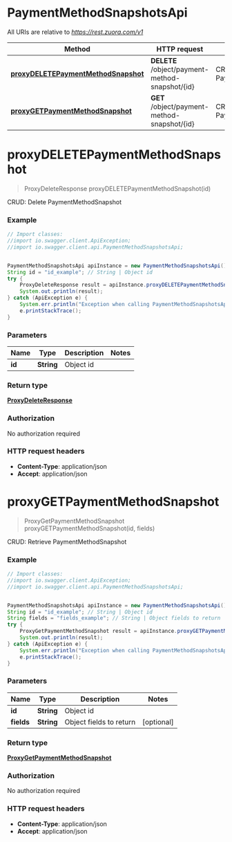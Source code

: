 # PaymentMethodSnapshotsApi

All URIs are relative to *https://rest.zuora.com/v1*

Method | HTTP request | Description
------------- | ------------- | -------------
[**proxyDELETEPaymentMethodSnapshot**](PaymentMethodSnapshotsApi.md#proxyDELETEPaymentMethodSnapshot) | **DELETE** /object/payment-method-snapshot/{id} | CRUD: Delete PaymentMethodSnapshot
[**proxyGETPaymentMethodSnapshot**](PaymentMethodSnapshotsApi.md#proxyGETPaymentMethodSnapshot) | **GET** /object/payment-method-snapshot/{id} | CRUD: Retrieve PaymentMethodSnapshot


<a name="proxyDELETEPaymentMethodSnapshot"></a>
# **proxyDELETEPaymentMethodSnapshot**
> ProxyDeleteResponse proxyDELETEPaymentMethodSnapshot(id)

CRUD: Delete PaymentMethodSnapshot



### Example
```java
// Import classes:
//import io.swagger.client.ApiException;
//import io.swagger.client.api.PaymentMethodSnapshotsApi;


PaymentMethodSnapshotsApi apiInstance = new PaymentMethodSnapshotsApi();
String id = "id_example"; // String | Object id
try {
    ProxyDeleteResponse result = apiInstance.proxyDELETEPaymentMethodSnapshot(id);
    System.out.println(result);
} catch (ApiException e) {
    System.err.println("Exception when calling PaymentMethodSnapshotsApi#proxyDELETEPaymentMethodSnapshot");
    e.printStackTrace();
}
```

### Parameters

Name | Type | Description  | Notes
------------- | ------------- | ------------- | -------------
 **id** | **String**| Object id |

### Return type

[**ProxyDeleteResponse**](ProxyDeleteResponse.md)

### Authorization

No authorization required

### HTTP request headers

 - **Content-Type**: application/json
 - **Accept**: application/json

<a name="proxyGETPaymentMethodSnapshot"></a>
# **proxyGETPaymentMethodSnapshot**
> ProxyGetPaymentMethodSnapshot proxyGETPaymentMethodSnapshot(id, fields)

CRUD: Retrieve PaymentMethodSnapshot



### Example
```java
// Import classes:
//import io.swagger.client.ApiException;
//import io.swagger.client.api.PaymentMethodSnapshotsApi;


PaymentMethodSnapshotsApi apiInstance = new PaymentMethodSnapshotsApi();
String id = "id_example"; // String | Object id
String fields = "fields_example"; // String | Object fields to return
try {
    ProxyGetPaymentMethodSnapshot result = apiInstance.proxyGETPaymentMethodSnapshot(id, fields);
    System.out.println(result);
} catch (ApiException e) {
    System.err.println("Exception when calling PaymentMethodSnapshotsApi#proxyGETPaymentMethodSnapshot");
    e.printStackTrace();
}
```

### Parameters

Name | Type | Description  | Notes
------------- | ------------- | ------------- | -------------
 **id** | **String**| Object id |
 **fields** | **String**| Object fields to return | [optional]

### Return type

[**ProxyGetPaymentMethodSnapshot**](ProxyGetPaymentMethodSnapshot.md)

### Authorization

No authorization required

### HTTP request headers

 - **Content-Type**: application/json
 - **Accept**: application/json

